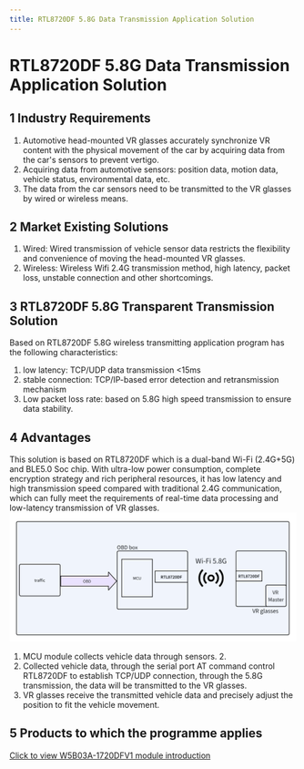 ```yaml
---
title: RTL8720DF 5.8G Data Transmission Application Solution
---
```

# RTL8720DF 5.8G Data Transmission Application Solution

## 1 Industry Requirements

1. Automotive head-mounted VR glasses accurately synchronize VR content with the physical movement of the car by acquiring data from the car's sensors to prevent vertigo.
2. Acquiring data from automotive sensors: position data, motion data, vehicle status, environmental data, etc.
3. The data from the car sensors need to be transmitted to the VR glasses by wired or wireless means.

## 2 Market Existing Solutions

1. Wired: Wired transmission of vehicle sensor data restricts the flexibility and convenience of moving the head-mounted VR glasses.
2. Wireless: Wireless Wifi 2.4G transmission method, high latency, packet loss, unstable connection and other shortcomings.

## 3 RTL8720DF 5.8G Transparent Transmission Solution
Based on RTL8720DF 5.8G wireless transmitting application program has the following characteristics:

1. low latency: TCP/UDP data transmission <15ms
2. stable connection: TCP/IP-based error detection and retransmission mechanism
3. Low packet loss rate: based on 5.8G high speed transmission to ensure data stability.

## 4 Advantages
This solution is based on RTL8720DF which is a dual-band Wi-Fi (2.4G+5G) and BLE5.0 Soc chip. With ultra-low power consumption, complete encryption strategy and rich peripheral resources, it has low latency and high transmission speed compared with traditional 2.4G communication, which can fully meet the requirements of real-time data processing and low-latency transmission of VR glasses.
![RTL8720DF 5.8G Data Transmission Application Solution](/assets/images/8720DF/RTL-8720DF-5.8G透传方案.JPEG-en.png)

1. MCU module collects vehicle data through sensors. 2.
2. Collected vehicle data, through the serial port AT command control RTL8720DF to establish TCP/UDP connection, through the 5.8G transmission, the data will be transmitted to the VR glasses.
3. VR glasses receive the transmitted vehicle data and precisely adjust the position to fit the vehicle movement.   

## 5 Products to which the programme applies
[Click to view W5B03A-1720DFV1 module introduction](../../products/8720df/W5B03A-1720DFV1.md)

